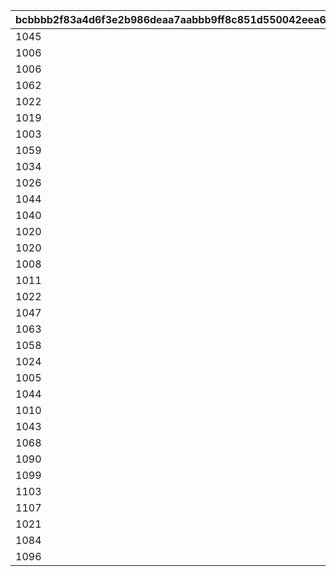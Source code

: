 |bcbbbb2f83a4d6f3e2b986deaa7aabbb9ff8c851d550042eea696caf6673ed7b|efa4b7f899a69e15a759a63dd7aa6febc1de44f9087b31b00e27c0569c41b786|05c4e0f7387f3f54abff905fecfff544d800637785693bb166b92b43c72f75aa|4646346b489bf1cbf01a4361afabcc8ad035d1218cbf98106adedae943a5a71e|1b5919f31c44ddb125545243821b71bbc58c7b4fc1ed5d0f5c9224b933cb7bf7|
| --- | --- | --- | --- | --- |
|1045|1025|1|1048|1037|
|1006|1003|2|1004|1062|
|1006|1003|3|1007|1029|
|1062|1047|4|1045|1025|
|1022|1043|5|1013|1003|
|1019|1006|6|1004|1048|
|1003|1062|7|1033|1037|
|1059|1056|8|1053|1050|
|1034|1001|9|1011|1030|
|1026|1063|10|1023|1046|
|1044|1020|11|1038|1014|
|1040|1017|12|1049|1008|
|1020|1023|13|1044|1017|
|1020|1017|14|1038|1001|
|1008|1030|15|1048|1036|
|1011|1044|16|1038|1004|
|1022|1043|17|1011|1005|
|1047|1046|18|1016|1042|
|1063|1014|19|1028|1041|
|1058|1052|20|1055|1061|
|1024|1025|21|1001|1031|
|1005|1024|22|1063|1064|
|1044|1040|23|1000|1066|
|1010|1000|24|1038|1076|
|1043|1003|25|1019|1077|
|1068|1070|26|1069|1071|
|1090|1092|27|1091|1089|
|1099|1098|28|1100|1097|
|1103|1102|29|1104|1101|
|1107|1106|30|1108|1105|
|1021|1012|31|1006|1083|
|1084|1087|32|1085|1086|
|1096|1094|33|1095|1093|